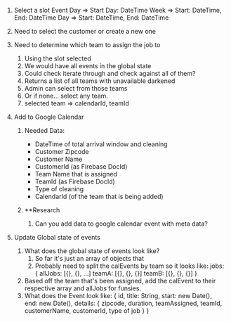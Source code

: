 1. Select a slot Event
   Day => Start Day: DateTime
   Week => Start: DateTime, End: DateTime
   Day => Start: DateTime, End: DateTime

2. Need to select the customer or create a new one

3. Need to determine which team to assign the job to

    1. Using the slot selected
    2. We would have all events in the global state
    3. Could check iterate through and check against all of them?
    4. Returns a list of all teams with unavailable darkened
    5. Admin can select from those teams
    6. Or if none... select any team.
    7. selected team => calendarId, teamId

4. Add to Google Calendar

    1. Needed Data:

        - DateTime of total arrival window and cleaning
        - Customer Zipcode
        - Customer Name
        - CustomerId (as Firebase DocId)
        - Team Name that is assigned
        - TeamId (as Firebase DocId)
        - Type of cleaning
        - CalendarId (of the team that is being added)

    2. \*\*Research
        1. Can you add data to google calendar event with meta data?

5. Update Global state of events
    1. What does the global state of events look like?
        1. So far it's just an array of objects that
        2. Probably need to split the calEvents by team so it looks like: jobs: {
           allJobs: [{}, {}, ...]
           teamA: [{}, {}, {}]
           teamB: [{}, {}, {}]
           }
    2. Based off the team that's been assigned, add the calEvent to their respective array and allJobs for funsies.
    3. What does the Event look like:
       {
       id,
       title: String,
       start: new Date(),
       end: new Date(),
       details: {
       zipcode,
       duration,
       teamAssigned,
       teamId,
       customerName,
       customerId,
       type of job
       }
       }

